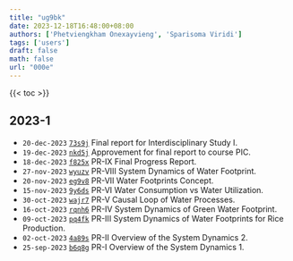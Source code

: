 ```yaml
---
title: "ug9bk"
date: 2023-12-18T16:48:00+08:00
authors: ['Phetviengkham Onexayvieng', 'Sparisoma Viridi']
tags: ['users']
draft: false
math: false
url: "000e"
---
```

{{< toc >}}


## 2023-1
+ `20-dec-2023` [`73s9j`](https://osf.io/73s9j) Final report for Interdisciplinary Study I.
+ `19-dec-2023` [`nkd5j`](https://osf.io/nkd5j) Approvement for final report to course PIC.
+ `18-dec-2023` [`f825x`](https://osf.io/f825x) PR-IX Final Progress Report.
+ `27-nov-2023` [`wyuzv`](https://osf.io/wyuzv) PR-VIII System Dynamics of Water Footprint.
+ `20-nov-2023` [`eg9v8`](https://osf.io/eg9v8) PR-VII Water Footprints Concept.
+ `15-nov-2023` [`9y6ds`](https://osf.io/9y6ds) PR-VI Water Consumption vs Water Utilization.
+ `30-oct-2023` [`wajr7`](https://osf.io/wajr7) PR-V Causal Loop of Water Processes.
+ `16-oct-2023` [`rqnh6`](https://osf.io/rqnh6) PR-IV System Dynamics of Green Water Footprint.
+ `09-oct-2023` [`pq4fk`](https://osf.io/pq4fk) PR-III System Dynamics of Water Footprints for Rice Production.
+ `02-oct-2023` [`4a89s`](https://osf.io/4a89s) PR-II Overview of the System Dynamics 2.
+ `25-sep-2023` [`b6q8g`](https://osf.io/b6q8g) PR-I Overview of the System Dynamics 1.
